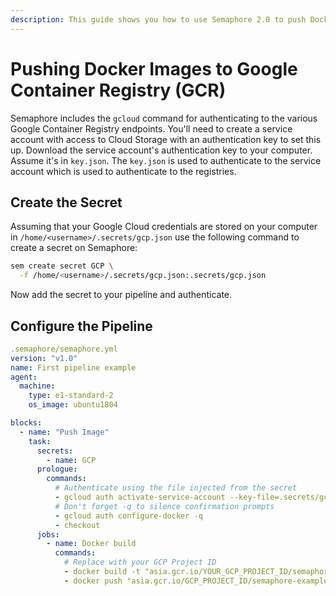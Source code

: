 ```yaml
---
description: This guide shows you how to use Semaphore 2.0 to push Docker Images to Google Container Registry (GCR). Pushing images to your GCR is straightforward.
---
```


# Pushing Docker Images to Google Container Registry (GCR)

Semaphore includes the `gcloud` command for authenticating to the
various Google Container Registry endpoints. You'll need to create a
service account with access to Cloud Storage with an authentication key
to set this up. Download the service account's authentication key to
your computer. Assume it's in `key.json`. The `key.json` is used to
authenticate to the service account which is used to authenticate to
the registries.

## Create the Secret

Assuming that your Google Cloud credentials are stored on your computer in
`/home/<username>/.secrets/gcp.json` use the following command to create a
secret on Semaphore:

``` bash
sem create secret GCP \
  -f /home/<username>/.secrets/gcp.json:.secrets/gcp.json
```

Now add the secret to your pipeline and authenticate.

## Configure the Pipeline

``` yaml
.semaphore/semaphore.yml
version: "v1.0"
name: First pipeline example
agent:
  machine:
    type: e1-standard-2
    os_image: ubuntu1804

blocks:
  - name: "Push Image"
    task:
      secrets:
        - name: GCP
      prologue:
        commands:
          # Authenticate using the file injected from the secret
          - gcloud auth activate-service-account --key-file=.secrets/gcp.json
          # Don't forget -q to silence confirmation prompts
          - gcloud auth configure-docker -q
          - checkout
      jobs:
        - name: Docker build
          commands:
            # Replace with your GCP Project ID
            - docker build -t "asia.gcr.io/YOUR_GCP_PROJECT_ID/semaphore-example:${SEMAPHORE_GIT_SHA:0:7}" .
            - docker push "asia.gcr.io/GCP_PROJECT_ID/semaphore-example:${SEMAPHORE_GIT_SHA:0:7}"
```

